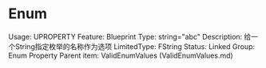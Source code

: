 # Enum

Usage: UPROPERTY
Feature: Blueprint
Type: string="abc"
Description: 给一个String指定枚举的名称作为选项
LimitedType: FString
Status: Linked
Group: Enum Property
Parent item: ValidEnumValues (ValidEnumValues.md)
